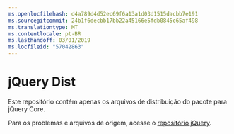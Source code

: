 ```yaml
---
ms.openlocfilehash: d4a789d4d52ec69f6a13a1d03d1515dacbb7e191
ms.sourcegitcommit: 24b1f6decbb17bb22a45166e5fdb0845c65af498
ms.translationtype: MT
ms.contentlocale: pt-BR
ms.lasthandoff: 03/01/2019
ms.locfileid: "57042863"
---
```

# <a name="jquery-dist"></a>jQuery Dist

Este repositório contém apenas os arquivos de distribuição do pacote para jQuery Core.

Para os problemas e arquivos de origem, acesse o [repositório jQuery](https://github.com/jquery/jquery).

